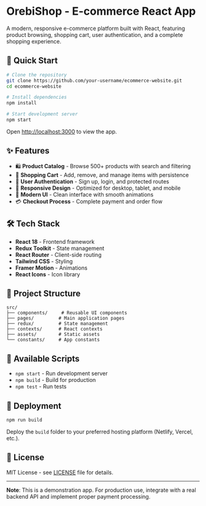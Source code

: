 # OrebiShop - E-commerce React App

A modern, responsive e-commerce platform built with React, featuring product browsing, shopping cart, user authentication, and a complete shopping experience.

## 🚀 Quick Start

```bash
# Clone the repository
git clone https://github.com/your-username/ecommerce-website.git
cd ecommerce-website

# Install dependencies
npm install

# Start development server
npm start
```

Open [http://localhost:3000](http://localhost:3000) to view the app.

## ✨ Features

- 🛍️ **Product Catalog** - Browse 500+ products with search and filtering
- 🛒 **Shopping Cart** - Add, remove, and manage items with persistence
- 👤 **User Authentication** - Sign up, login, and protected routes
- 📱 **Responsive Design** - Optimized for desktop, tablet, and mobile
- 🎨 **Modern UI** - Clean interface with smooth animations
- 💳 **Checkout Process** - Complete payment and order flow

## 🛠️ Tech Stack

- **React 18** - Frontend framework
- **Redux Toolkit** - State management
- **React Router** - Client-side routing
- **Tailwind CSS** - Styling
- **Framer Motion** - Animations
- **React Icons** - Icon library

## 📁 Project Structure

```
src/
├── components/     # Reusable UI components
├── pages/         # Main application pages
├── redux/         # State management
├── contexts/      # React contexts
├── assets/        # Static assets
└── constants/     # App constants
```

## 📜 Available Scripts

- `npm start` - Run development server
- `npm build` - Build for production
- `npm test` - Run tests

## 🚀 Deployment

```bash
npm run build
```

Deploy the `build` folder to your preferred hosting platform (Netlify, Vercel, etc.).

## 📄 License

MIT License - see [LICENSE](LICENSE) file for details.

---

**Note**: This is a demonstration app. For production use, integrate with a real backend API and implement proper payment processing.